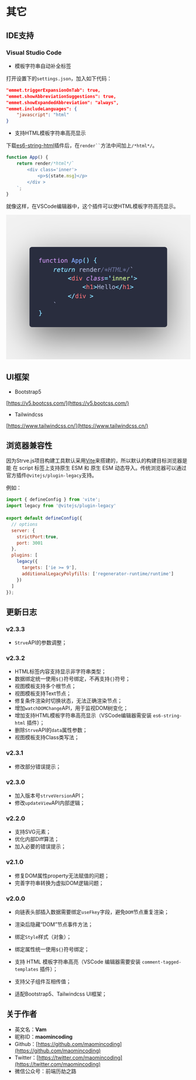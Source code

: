 # 其它

## IDE支持

### Visual Studio Code

- 模板字符串自动补全标签

打开设置下的`settings.json`，加入如下代码：

```json
"emmet.triggerExpansionOnTab": true,
"emmet.showAbbreviationSuggestions": true,
"emmet.showExpandedAbbreviation": "always",
"emmet.includeLanguages": {
    "javascript": "html"
}
```

- 支持HTML模板字符串高亮显示

下载[es6-string-html](https://marketplace.visualstudio.com/items?itemName=Tobermory.es6-string-html)插件后，在` render`` `方法中间加上`/*html*/`。

```js
function App() {
    return render/*html*/`
        <div class='inner'>
            <p>${state.msg}</p>
        </div >
    `;
}
```

就像这样，在VSCode编辑器中，这个插件可以使HTML模板字符高亮显示。

![](../../.vuepress/public/img/code1.png)

## UI框架

- Bootstrap5

[https://v5.bootcss.com/](https://v5.bootcss.com/)

- Tailwindcss

[https://www.tailwindcss.cn/](https://www.tailwindcss.cn/)


## 浏览器兼容性

因为Strve.js项目构建工具默认采用[Vite](https://vitejs.dev/)来搭建的，所以默认的构建目标浏览器是能 在 script 标签上支持原生 ESM 和 原生 ESM 动态导入。传统浏览器可以通过官方插件`@vitejs/plugin-legacy`支持。

例如：
```js
import { defineConfig } from 'vite';
import legacy from '@vitejs/plugin-legacy'

export default defineConfig({
  // options
  server: {
    strictPort:true,
    port: 3001
  },
  plugins: [
    legacy({
      targets: ['ie >= 9'],
      additionalLegacyPolyfills: ['regenerator-runtime/runtime']
    })
  ]
});
```

## 更新日志
### v2.3.3

- `Strve`API的参数调整；

### v2.3.2

- HTML标签内容支持显示非字符串类型；
- 数据绑定统一使用`${}`符号绑定，不再支持`{}`符号；
- 视图模板支持多个根节点；
- 视图模板支持Text节点；
- 修复条件渲染时切换状态，无法正确渲染节点；
- 增加`watchDOMChange`API，用于监视DOM树变化；
- 增加支持HTML模板字符串高亮显示（VSCode编辑器需安装 `es6-string-html` 插件）；
- 删除`Strve`API的`data`属性参数；
- 视图模板支持Class类写法；
### v2.3.1

- 修改部分错误提示；

### v2.3.0

- 加入版本号`strveVersion`API；
- 修改`updateView`API内部逻辑；
### v2.2.0

- 支持SVG元素；
- 优化内部Diff算法；
- 加入必要的错误提示；

### v2.1.0

- 修复DOM属性property无法赋值的问题；
- 完善字符串转换为虚拟DOM逻辑问题；

### v2.0.0

- 向链表头部插入数据需要绑定`useFkey`字段，避免`DOM`节点重复渲染；

- 渲染后隐藏“DOM”节点事件方法；
   
- 绑定`Style`样式（对象）；
   
- 绑定属性统一使用`${}`符号绑定；
   
- 支持 HTML 模板字符串高亮（VSCode 编辑器需要安装 `comment-tagged-templates` 插件）；
   
- 支持父子组件互相传值；

- 适配Bootstrap5、Tailwindcss UI框架；

## 关于作者

- 英文名：**Vam**
- 昵称ID：**maomincoding**
- Github：[https://github.com/maomincoding](https://github.com/maomincoding)
- Twitter：[https://twitter.com/maomincoding](https://twitter.com/maomincoding)
- 微信公众号：前端历劫之路
